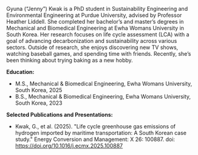 Gyuna (“Jenny”) Kwak is a PhD student in Sustainability Engineering and Environmental Engineering at Purdue University, advised by Professor Heather Liddell. She completed her bachelor’s and master’s degrees in Mechanical and Biomedical Engineering at Ewha Womans University in South Korea. Her research focuses on life cycle assessment (LCA) with a goal of advancing decarbonization and sustainability across various sectors. Outside of research, she enjoys discovering new TV shows, watching baseball games, and spending time with friends. Recently, she’s been thinking about trying baking as a new hobby.

<strong>Education:</strong>
<ul>
<li>M.S., Mechanical & Biomedical Engineering, Ewha Womans University, South Korea, 2025 </li>
<li>B.S., Mechanical & Biomedical Engineering, Ewha Womans University, South Korea, 2023 </li>
</ul>

<strong>Selected Publications and Presentations:</strong>
<ul>
<li> Kwak, G., et al. (2025). "Life cycle greenhouse gas emissions of hydrogen imported by maritime transportation: A South Korean case study." Energy Conversion and Management: X 26: 100887. doi: <a href="https://doi.org/10.1016/j.ecmx.2025.100887">https://doi.org/10.1016/j.ecmx.2025.100887</a></li>
<ul>